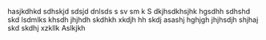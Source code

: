 hasjkdhkd sdhskjd
sdsjd dnlsds s
 sv sm k
S
dkjhsdkhsjhk hgsdhh sdhshd
skd
lsdmlks
khsdh
jhjhdh
skdhkh
xkdjh
hh
skdj
asashj
hghjgh
jhjhsdjh
shjhaj
skd
skdhj
xzkllk
Aslkjkh

